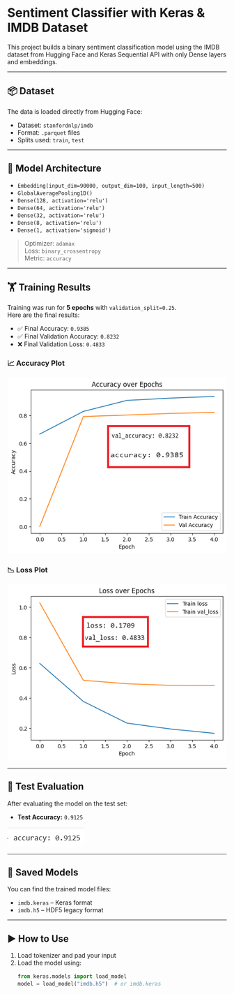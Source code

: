# Sentiment Classifier with Keras & IMDB Dataset

This project builds a binary sentiment classification model using the IMDB dataset from Hugging Face and Keras Sequential API with only Dense layers and embeddings.

---

## 📦 Dataset

The data is loaded directly from Hugging Face:
- Dataset: `stanfordnlp/imdb`
- Format: `.parquet` files
- Splits used: `train`, `test`

---

## 🧠 Model Architecture

- `Embedding(input_dim=90000, output_dim=100, input_length=500)`
- `GlobalAveragePooling1D()`
- `Dense(128, activation='relu')`
- `Dense(64, activation='relu')`
- `Dense(32, activation='relu')`
- `Dense(8, activation='relu')`
- `Dense(1, activation='sigmoid')`

> Optimizer: `adamax`  
> Loss: `binary_crossentropy`  
> Metric: `accuracy`

---

## 🏋️ Training Results

Training was run for **5 epochs** with `validation_split=0.25`.  
Here are the final results:

- ✅ Final Accuracy: `0.9385`
- ✅ Final Validation Accuracy: `0.8232`
- ❌ Final Validation Loss: `0.4833`

### 📈 Accuracy Plot

![Accuracy over Epochs](Accuracy%20over%20Epochs.png)

### 📉 Loss Plot

![Loss over Epochs](Loss%20over%20Epochs.png)

---

## 🧪 Test Evaluation

After evaluating the model on the test set:

- **Test Accuracy:** `0.9125`

![Test Accuracy](test%20acuracy.png)

---

## 💾 Saved Models

You can find the trained model files:
- `imdb.keras` – Keras format
- `imdb.h5` – HDF5 legacy format

---

## ▶️ How to Use

1. Load tokenizer and pad your input
2. Load the model using:
   ```python
   from keras.models import load_model
   model = load_model("imdb.h5")  # or imdb.keras
